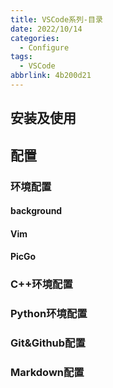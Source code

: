 ```yaml
---
title: VSCode系列-目录
date: 2022/10/14
categories:
  - Configure
tags:
  - VSCode
abbrlink: 4b200d21
---
```



## 安装及使用
## 配置
### 环境配置
#### background
#### Vim
#### PicGo
### C++环境配置
### Python环境配置
### Git&Github配置
### Markdown配置


